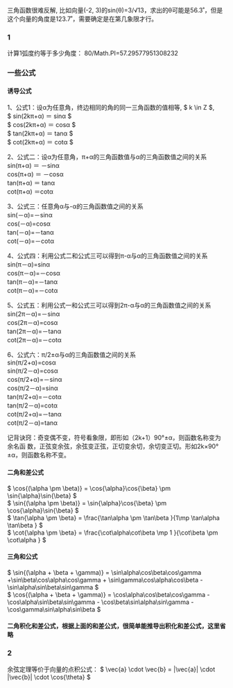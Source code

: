 三角函数很难反解, 比如向量(-2, 3)的sin(θ)=3/√13，求出的θ可能是56.3˚，但是这个向量的角度是123.7˚，需要确定是在第几象限才行。


### 1
计算1弧度约等于多少角度：
80/Math.PI=57.29577951308232


### 一些公式
#### 诱导公式
1、公式1：设α为任意角，终边相同的角的同一三角函数的值相等, $ k \in Z $,  </br>
$ sin(2kπ+α) ＝ sinα $ </br>
$ cos(2kπ+α) ＝ cosα $ </br>
$ tan(2kπ+α) ＝ tanα $ </br>
$ cot(2kπ+α) ＝ cotα $ </br>


2、公式二：设α为任意角，π+α的三角函数值与α的三角函数值之间的关系  </br>
sin(π+α) ＝ －sinα  </br>
cos(π+α) ＝ －cosα </br>
tan(π+α) ＝ tanα </br>
cot(π+α) ＝cotα </br>

3、公式三：任意角α与-α的三角函数值之间的关系  </br>
sin(－α)=－sinα </br>
cos(－α)=cosα </br>
tan(－α)=－tanα </br>
cot(－α)=－cotα </br>


4、公式四：利用公式二和公式三可以得到π-α与α的三角函数值之间的关系  </br>
sin(π－α)=sinα </br>
cos(π－α)=－cosα </br>
tan(π－α)=－tanα </br>
cot(π－α)=－cotα </br>

5、公式五：利用公式一和公式三可以得到2π-α与α的三角函数值之间的关系  </br>
sin(2π－α)=－sinα </br>
cos(2π－α)=cosα </br>
tan(2π－α)=－tanα </br>
cot(2π－α)=－cotα </br>

6、公式六：π/2±α与α的三角函数值之间的关系  </br>
sin(π/2+α)=cosα </br>
sin(π/2－α)=cosα </br>
cos(π/2+α)=－sinα </br>
cos(π/2－α)=sinα </br>
tan(π/2+α)=－cotα </br>
tan(π/2－α)=cotα </br>
cot(π/2+α)=－tanα </br>
cot(π/2－α)=tanα </br>

记背诀窍：奇变偶不变，符号看象限，即形如（2k+1）90°±α，则函数名称变为余名函 数，正弦变余弦，余弦变正弦，正切变余切，余切变正切。形如2k×90°±α，则函数名称不变。

#### 二角和差公式
$  \cos{(\alpha \pm \beta)} = \cos{\alpha}\cos{\beta} \pm \sin{\alpha}\sin{\beta} $ </br>
$  \sin{(\alpha \pm \beta)} = \sin{\alpha}\cos{\beta} \pm \cos{\alpha}\sin{\beta} $ </br>
$   \tan{\alpha \pm \beta}  = \frac{\tan\alpha \pm \tan\beta }{1\mp \tan\alpha \tan\beta }  $ </br>
$   \cot{\alpha \pm \beta}  = \frac{\cot\alpha\cot\beta \mp 1 }{\cot\beta \pm \cot\alpha }  $ </br>

#### 三角和公式
$   \sin{(\alpha + \beta + \gamma)} = \sin\alpha\cos\beta\cos\gamma +\sin\beta\cos\alpha\cos\gamma + \sin\gamma\cos\alpha\cos\beta - \sin\alpha\sin\beta\sin\gamma $ </br>
$   \cos{(\alpha + \beta + \gamma)} = \cos\alpha\cos\beta\cos\gamma - \cos\alpha\sin\beta\sin\gamma - \cos\beta\sin\alpha\sin\gamma - \cos\gamma\sin\alpha\sin\beta  $ </br>


#### 二角积化和差公式，根据上面的和差公式，很简单能推导出积化和差公式，这里省略


### 2
余弦定理等价于向量的点积公式：
$ \vec{a} \cdot \vec{b} = |\vec{a}| \cdot |\vec{b}| \cdot \cos{\theta} $